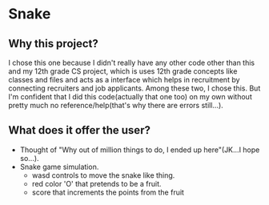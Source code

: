 # Snake
## Why this project?
I chose this one because I didn't really have any other code other than this and my 12th grade CS project, which is uses 12th grade concepts like classes and files and acts as a interface which helps in recruitment by connecting recruiters and job applicants. Among these two, I chose this. But I'm confident that I did this code(actually that one too) on my own without pretty much no reference/help(that's why there are errors still...).
## What does it offer the user?
* Thought of "Why out of million things to do, I ended up here"(JK...I hope so...).
* Snake game simulation.
  * wasd controls to move the snake like thing.
  * red color 'O' that pretends to be a fruit.
  * score that increments the points from the fruit
##   
